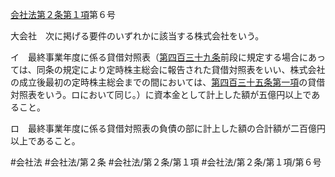[会社法第２条第１項](会社法＿＿＿＿第２条第１項)第６号

大会社　次に掲げる要件のいずれかに該当する株式会社をいう。

イ　最終事業年度に係る貸借対照表（[第四百三十九条](会社法＿＿＿＿第４３９条)前段に規定する場合にあっては、同条の規定により定時株主総会に報告された貸借対照表をいい、株式会社の成立後最初の定時株主総会までの間においては、[第四百三十五条第一項](会社法＿＿＿＿第４３５条第１項)の貸借対照表をいう。ロにおいて同じ。）に資本金として計上した額が五億円以上であること。

ロ　最終事業年度に係る貸借対照表の負債の部に計上した額の合計額が二百億円以上であること。


#会社法
#会社法/第２条
#会社法/第２条/第１項
#会社法/第２条/第１項/第６号
